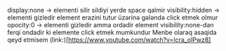display:none -> elementi silir sildiyi yerde space qalmir
visibility:hidden -> elementi gizledir element erazini tutur üzərinə gələndə click etmek olmur
opocity:0 -> elementi gizledir amma ordadir element visibility:none-dan ferqi ondadir ki elemente click etmek mumkundur
Menbe olaraq asaqida qeyd etmisem
(link:)[https://www.youtube.com/watch?v=lcra_olPwz8]